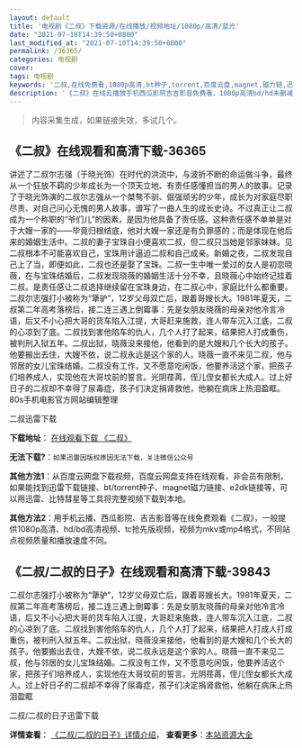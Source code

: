 ```yaml
---
layout: default
title: '电视剧《二叔》下载资源/在线播放/视频地址/1080p/高清/蓝光'
date: "2021-07-10T14:39:50+0800"
last_modified_at: "2021-07-10T14:39:50+0800"
permalink: /36365/
categories: 电视剧
cover:
tags: 电视剧
keywords: '二叔,在线免费看,1080p高清,bt种子,torrent,百度云盘,magnet,磁力链,迅雷下载资源'
description: '《二叔》在线云播放手机西瓜影院吉吉影音免费看，1080p高清bd/hd未删减完整版和tc抢先枪版，mkv/mp4格式，附带bt/torrent种子、magnet/磁力链、百度云盘、网盘资源迅雷下载链接'
---
```


>内容采集生成，如果链接失效，多试几个。


## 《二叔》在线观看和高清下载-36365

讲述了二叔尔志强（于晓光饰）在时代的洪流中，与波折不断的命运做斗争，最终从一个狂放不羁的少年成长为一个顶天立地、有责任感懂担当的男人的故事。记录了于晓光饰演的二叔尔志强从一个桀骜不驯、倔强顽劣的少年，成长为对家庭尽职尽责、对自己问心无愧的男人故事，谱写了一曲人生的成长史诗。不过真正让二叔成为一个称职的“爷们儿”的因素，是因为他具备了责任感。这种责任感不单单是对于大嫂一家的——毕竟归根结底，他对大嫂一家还是有负罪感的；而是体现在他后来的婚姻生活中。二叔的妻子宝珠自小便喜欢二叔，但二叔只当她是邻家妹妹。见二叔根本不可能喜欢自己，宝珠用计逼迫二叔和自己成亲。新婚之夜，二叔发现自己上了当，即便如此，二叔也还是娶了宝珠。二叔一生中唯一爱过的女人是初恋晓薇，在与宝珠结婚后，二叔发现晓薇的婚姻生活十分不幸，且晓薇心中始终记挂着二叔。是责任感让二叔选择继续留在宝珠身边，在二叔心中，家庭比什么都重要。二叔尔志强打小被称为“犟驴”，12岁父母双亡后，跟着哥嫂长大。1981年夏天，二叔第二年高考落榜后，接二连三遇上倒霉事：先是女朋友晓薇的母亲对他冷言冷语，后又不小心把大哥的货车陷入江提，大哥赶来施救，连人带车沉入江底，二叔的心凉到了底。二叔找到害他陷车的仇人，几个人打了起来，结果把人打成重伤，被判刑入狱五年。二叔出狱，晓薇没来接他，他看到的是大嫂和几个长大的孩子。他要搬出去住，大嫂不依，说二叔永远是这个家的人。晓薇一直不来见二叔，他与邻居的女儿宝珠结婚。二叔没有工作，又不愿意吃闲饭，他要养活这个家，把孩子们培养成人，实现他在大哥坟前的誓言。光阴荏苒，侄儿侄女都长大成人。过上好日子的二叔却不幸得了尿毒症，孩子们决定捐肾救他，他躺在病床上热泪盈眶。80s手机电影官方网站编辑整理


二叔迅雷下载

**下载地址**： [在线观看下载 《二叔》](https://www.993dy.com//vod-detail-id-35239.html) 


**无法下载?**：`如果迅雷因版权原因无法下载，关注微信公众号 `

**其他方法1**：从百度云网盘下载视频，百度云网盘支持在线观看，非会员有限制，如果能找到迅雷下载链接、bt/torrent种子、magnet磁力链接、e2dk链接等，可以用迅雷、比特彗星等工具将完整视频下载到本地。

**其他方法2**：用手机云播、西瓜影院、吉吉影音等在线免费观看《二叔》，一般提供1080p高清、hd/bd高清视频、tc抢先版视频，视频为mkv或mp4格式，不同站点视频质量和播放速度不同。


## 《二叔/二叔的日子》在线观看和高清下载-39843

二叔尔志强打小被称为“犟驴”，12岁父母双亡后，跟着哥嫂长大。1981年夏天，二叔第二年高考落榜后，接二连三遇上倒霉事：先是女朋友晓薇的母亲对他冷言冷语，后又不小心把大哥的货车陷入江提，大哥赶来施救，连人带车沉入江底，二叔的心凉到了底。二叔找到害他陷车的仇人，几个人打了起来，结果把人打成人打成重伤，被判刑入狱五年。二叔出狱，晓薇没来接他，他看到的是大嫂和几个长大的孩子。他要搬出去住，大嫂不依，说二叔永远是这个家的人。晓薇一直不来见二叔，他与邻居的女儿宝珠结婚。二叔没有工作，又不愿意吃闲饭，他要养活这个家，把孩子们培养成人，实现他在大哥坟前的誓言。光阴荏苒，侄儿侄女都长大成人。过上好日子的二叔却不幸得了尿毒症，孩子们决定捐肾救他，他躺在病床上热泪盈眶


二叔/二叔的日子迅雷下载

**详情查看**： [《二叔/二叔的日子》详情介绍](/movie/39843/)， **查看更多**：[本站资源大全](/movie/t/all/)

